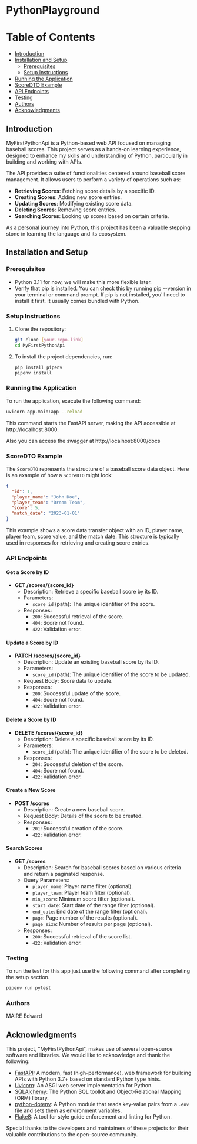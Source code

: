 # PythonPlayground

# Table of Contents
- [Introduction](#introduction)
- [Installation and Setup](#installation-and-setup)
   - [Prerequisites](#prerequisites)
   - [Setup Instructions](#setup-instructions)
- [Running the Application](#running-the-application)
- [ScoreDTO Example](#scoredto-example)
- [API Endpoints](#api-endpoints)
- [Testing](#testing)
- [Authors](#authors)
- [Acknowledgments](#acknowledgments)

## Introduction
MyFirstPythonApi is a Python-based web API focused on managing baseball scores. This project serves as a hands-on learning experience, designed to enhance my skills and understanding of Python, particularly in building and working with APIs.

The API provides a suite of functionalities centered around baseball score management. It allows users to perform a variety of operations such as:
- **Retrieving Scores**: Fetching score details by a specific ID.
- **Creating Scores**: Adding new score entries.
- **Updating Scores**: Modifying existing score data.
- **Deleting Scores**: Removing score entries.
- **Searching Scores**: Looking up scores based on certain criteria.

As a personal journey into Python, this project has been a valuable stepping stone in learning the language and its ecosystem.

## Installation and Setup

### Prerequisites
- Python 3.11 for now, we will make this more flexible later.
- Verify that pip is installed. You can check this by running pip --version in your terminal or command prompt. If pip is not installed, you'll need to install it first. It usually comes bundled with Python.

### Setup Instructions
1. Clone the repository:
   ```bash
   git clone [your-repo-link]
   cd MyFirstPythonApi
   ```

2. To install the project dependencies, run:
   ```bash
   pip install pipenv
   pipenv install
   ```

### Running the Application
To run the application, execute the following command:
```bash
uvicorn app.main:app --reload
```
This command starts the FastAPI server, making the API accessible at http://localhost:8000.

Also you can access the swagger at http://localhost:8000/docs

### ScoreDTO Example
The `ScoreDTO` represents the structure of a baseball score data object. Here is an example of how a `ScoreDTO` might look:

```json
{
  "id": 1,
  "player_name": "John Doe",
  "player_team": "Dream Team",
  "score": 5,
  "match_date": "2023-01-01"
}
```
This example shows a score data transfer object with an ID, player name, player team, score value, and the match date. This structure is typically used in responses for retrieving and creating score entries.

### API Endpoints

#### Get a Score by ID
- **GET /scores/{score_id}**
  - Description: Retrieve a specific baseball score by its ID.
  - Parameters:
    - `score_id` (path): The unique identifier of the score.
  - Responses:
    - `200`: Successful retrieval of the score.
    - `404`: Score not found.
    - `422`: Validation error.

#### Update a Score by ID
- **PATCH /scores/{score_id}**
  - Description: Update an existing baseball score by its ID.
  - Parameters:
    - `score_id` (path): The unique identifier of the score to be updated.
  - Request Body: Score data to update.
  - Responses:
    - `200`: Successful update of the score.
    - `404`: Score not found.
    - `422`: Validation error.

#### Delete a Score by ID
- **DELETE /scores/{score_id}**
  - Description: Delete a specific baseball score by its ID.
  - Parameters:
    - `score_id` (path): The unique identifier of the score to be deleted.
  - Responses:
    - `204`: Successful deletion of the score.
    - `404`: Score not found.
    - `422`: Validation error.

#### Create a New Score
- **POST /scores**
  - Description: Create a new baseball score.
  - Request Body: Details of the score to be created.
  - Responses:
    - `201`: Successful creation of the score.
    - `422`: Validation error.

#### Search Scores
- **GET /scores**
  - Description: Search for baseball scores based on various criteria and return a paginated response.
  - Query Parameters:
    - `player_name`: Player name filter (optional).
    - `player_team`: Player team filter (optional).
    - `min_score`: Minimum score filter (optional).
    - `start_date`: Start date of the range filter (optional).
    - `end_date`: End date of the range filter (optional).
    - `page`: Page number of the results (optional).
    - `page_size`: Number of results per page (optional).
  - Responses:
    - `200`: Successful retrieval of the score list.
    - `422`: Validation error.


### Testing
To run the test for this app just use the following command after completing the setup section.
```bash
pipenv run pytest
```

### Authors
MAIRE Edward

## Acknowledgments

This project, "MyFirstPythonApi", makes use of several open-source software and libraries. We would like to acknowledge and thank the following:

- [FastAPI](https://fastapi.tiangolo.com/): A modern, fast (high-performance), web framework for building APIs with Python 3.7+ based on standard Python type hints.
- [Uvicorn](https://www.uvicorn.org/): An ASGI web server implementation for Python.
- [SQLAlchemy](https://www.sqlalchemy.org/): The Python SQL toolkit and Object-Relational Mapping (ORM) library.
- [python-dotenv](https://pypi.org/project/python-dotenv/): A Python module that reads key-value pairs from a `.env` file and sets them as environment variables.
- [Flake8](https://flake8.pycqa.org/en/latest/): A tool for style guide enforcement and linting for Python.

Special thanks to the developers and maintainers of these projects for their valuable contributions to the open-source community.
